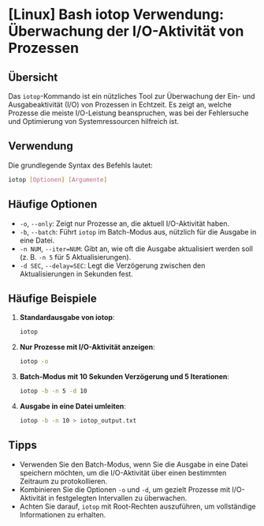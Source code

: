 # [Linux] Bash iotop Verwendung: Überwachung der I/O-Aktivität von Prozessen

## Übersicht
Das `iotop`-Kommando ist ein nützliches Tool zur Überwachung der Ein- und Ausgabeaktivität (I/O) von Prozessen in Echtzeit. Es zeigt an, welche Prozesse die meiste I/O-Leistung beanspruchen, was bei der Fehlersuche und Optimierung von Systemressourcen hilfreich ist.

## Verwendung
Die grundlegende Syntax des Befehls lautet:

```bash
iotop [Optionen] [Argumente]
```

## Häufige Optionen
- `-o`, `--only`: Zeigt nur Prozesse an, die aktuell I/O-Aktivität haben.
- `-b`, `--batch`: Führt `iotop` im Batch-Modus aus, nützlich für die Ausgabe in eine Datei.
- `-n NUM`, `--iter=NUM`: Gibt an, wie oft die Ausgabe aktualisiert werden soll (z. B. `-n 5` für 5 Aktualisierungen).
- `-d SEC`, `--delay=SEC`: Legt die Verzögerung zwischen den Aktualisierungen in Sekunden fest.

## Häufige Beispiele
1. **Standardausgabe von iotop**:
   ```bash
   iotop
   ```

2. **Nur Prozesse mit I/O-Aktivität anzeigen**:
   ```bash
   iotop -o
   ```

3. **Batch-Modus mit 10 Sekunden Verzögerung und 5 Iterationen**:
   ```bash
   iotop -b -n 5 -d 10
   ```

4. **Ausgabe in eine Datei umleiten**:
   ```bash
   iotop -b -n 10 > iotop_output.txt
   ```

## Tipps
- Verwenden Sie den Batch-Modus, wenn Sie die Ausgabe in eine Datei speichern möchten, um die I/O-Aktivität über einen bestimmten Zeitraum zu protokollieren.
- Kombinieren Sie die Optionen `-o` und `-d`, um gezielt Prozesse mit I/O-Aktivität in festgelegten Intervallen zu überwachen.
- Achten Sie darauf, `iotop` mit Root-Rechten auszuführen, um vollständige Informationen zu erhalten.